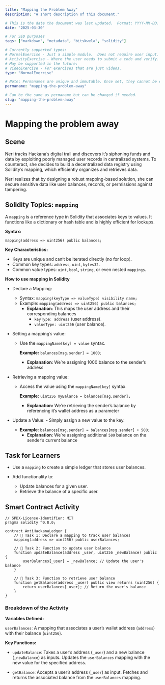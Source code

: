 ```yaml
---
title: "Mapping the Problem Away"
description: "A short description of this document."

# This is the date the document was last updated.  Format: YYYY-MM-DD.
date: "2025-03-30"

# For SEO purposes
tags: ["markdown", "metadata", "bitskwela", "solidity"]

# Currently supported types:
# NormalExercise - Just a simple module.  Does not require user input.
# ActivityExercise - Where the user needs to submit a code and verify.  As of now, no backend verification.
# May be supported in the future:
# VideoExercise - For exercises that are just videos.
type: "NormalExercise"

# Note: Permanames are unique and immutable. Once set, they cannot be changed.  You may change the filename but not this.
permaname: "mapping-the-problem-away"

# Can be the same as permaname but can be changed if needed.
slug: "mapping-the-problem-away"
---
```


# Mapping the problem away

## Scene

Neri tracks Hackana’s digital trail and discovers it’s siphoning funds and data by exploiting poorly managed user records in centralized systems. To counteract, she decides to build a decentralized data registry using Solidity’s mapping, which efficiently organizes and retrieves data.

Neri realizes that by designing a robust mapping-based solution, she can secure sensitive data like user balances, records, or permissions against tampering.

## Solidity Topics: `mapping`

A `mapping` is a reference type in Solidity that associates keys to values. It functions like a dictionary or hash table and is highly efficient for lookups.

**Syntax:**

```solidity
mapping(address => uint256) public balances;
```

**Key Characteristics:**

- Keys are unique and can’t be iterated directly (no for loop).
- Common key types: `address`, `uint`, `bytes32`.
- Common value types: `uint`, `bool`, `string`, or even nested `mappings`.

**How to use mapping in Solidity**

- Declare a Mapping:

  - Syntax: `mapping(keyType => valueType) visibility name;`
  - Example: `mapping(address => uint256) public balances;`
    - **Explanation**: This maps the user address and their corresponding balances
      - `keyType: address` (user address).
      - `valueType: uint256` (user balance).

- Setting a mapping’s value:

  - Use the `mappingName[key] = value` syntax.

    **Example:** `balances[msg.sender] = 1000;`

    - **Explanation**: We’re assigning 1000 balance to the sender’s address

- Retrieving a mapping value:

  - Access the value using the `mappingName[key]` syntax.

    **Example:** `uint256 myBalance = balances[msg.sender];`

    - **Explanation:** We’re retrieving the sender’s balance by referencing it’s wallet address as a parameter

- Update a Value: - Simply assign a new value to the key.
  - **Example**: `balances[msg.sender] = balances[msg.sender] + 500;`
    - **Explanation**: We’re assigning additional `500` balance on the sender’s current balance

## Task for Learners

- Use a `mapping` to create a simple ledger that stores user balances.
- Add functionality to:

  - Update balances for a given user.
  - Retrieve the balance of a specific user.

## Smart Contract Activity

```solidity
// SPDX-License-Identifier: MIT
pragma solidity ^0.8.0;

contract AntiHackanaLedger {
    // 🚩 Task 1: Declare a mapping to track user balances
    mapping(address => uint256) public userBalances;

    // 🚩 Task 2: Function to update user balance
    function updateBalance(address _user, uint256 _newBalance) public {
        userBalances[_user] = _newBalance; // Update the user's balance
    }

    // 🚩 Task 3: Function to retrieve user balance
    function getBalance(address _user) public view returns (uint256) {
        return userBalances[_user]; // Return the user's balance
    }
}
```

### Breakdown of the Activity

**Variables Defined:**

`userBalances`: A mapping that associates a user’s wallet address (`address`) with their balance (`uint256`).

**Key Functions:**

- `updateBalance`:
  Takes a user’s address (`_user`) and a new balance (`_newBalance`) as inputs.
  Updates the `userBalances` mapping with the new value for the specified address.

- `getBalance`:
  Accepts a user’s address (`_user`) as input.
  Fetches and returns the associated balance from the `userBalances` mapping.
